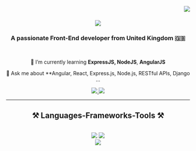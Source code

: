 <img align="right" src="https://visitor-badge.laobi.icu/badge?page_id=nirravv.nirravv" />

<h1 align="center">
    <img src="https://readme-typing-svg.herokuapp.com/?font=Righteous&size=35&center=true&vCenter=true&width=500&height=70&duration=4000&lines=Hi+There!+👋;+I'm+Arpita!;" />
</h1>

<h3 align="center">A passionate Front-End developer from United Kingdom 🇬🇧</h3>

<br/>

<div align="center">
 
 
 🌱 I’m currently learning **ExpressJS, NodeJS**, **AngularJS**

💬 Ask me about **Angular, React, Express.js, Node.js, RESTful APIs, Django ...

 </div>
 
<div align="center"> 
  <a href="https://www.linkedin.com/in/arpita-chaudhari/" target="_blank">
    <img src="https://img.shields.io/badge/LinkedIn-0077B5?style=for-the-badge&logo=linkedin&logoColor=white" target="_blank" />
  </a>
  <a href="https://my-portfolio-git-main-aarppittas-projects.vercel.app/" target="_blank">
     <img src="https://img.shields.io/badge/Portfolio-FF5722?style=for-the-badge&logo=todoist&logoColor=white" target="_blank" /> <!-- sqlite, safari, google-chrome are other good icon options -->
  </a>
</div>

 <hr/>
 
<h2 align="center">⚒️ Languages-Frameworks-Tools ⚒️</h2>
<br/>
<div align="center">
    <img src="https://skillicons.dev/icons?i=react,bootstrap,html,css,vscode,github,figma,tailwind,git" />
    <img src="https://skillicons.dev/icons?i=nodejs,python,javascript,typescript,express,firebase,mongodb,c,java,nextjs,mysql" />
    <br>
    <img src="https://skillicons.dev/icons?i=aws,azure,heroku,vercel,netlify,docker,postman" />
</div>

<br/>

